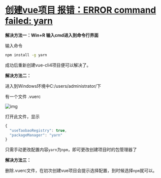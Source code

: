 # [创建vue项目 报错：ERROR command failed: yarn](https://blog.csdn.net/lyj961222/article/details/105537782)

**解决方法一：Win+R 输入cmd进入到命令行界面**

输入命令

```cmd
npm install -g yarn
```

成功后重新创建vue-cli4项目便可以解决了。

**解决方法二：**

进入到Windows环境中C:/users/administrator/下

有一个文件 .vuerc

![img](https://img-blog.csdnimg.cn/20200415162902413.png)

打开此文件，显示

```js
{
  "useTaobaoRegistry": true,
  "packageManager": "yarn"
}
```

只需手动更改配置内容`yarn`为`npm`，即可更改创建项目时的包管理器了


**解决方法三：**

删除.vuerc文件，在初次创建vue项目会提示选择配置，到时候选择`npm`就可以。
